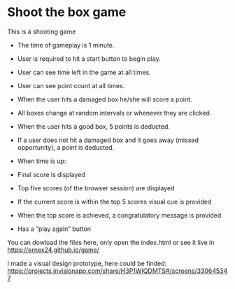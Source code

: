 # Shoot the box game

This is a shooting game

- The time of gameplay is 1 minute.

- User is required to hit a start button to begin play.

- User can see time left in the game at all times.

- User can see point count at all times.

- When the user hits a damaged box he/she will score a point.

- All boxes change at random intervals or whenever they are clicked.

- When the user hits a good box, 5 points is deducted.

- If a user does not hit a damaged box and it goes away (missed opportunity), a point is deducted.

- When time is up:

- Final score is displayed

- Top five scores (of the browser session) are displayed

- If the current score is within the top 5 scores visual cue is provided

- When the top score is achieved, a congratulatory message is provided

- Has a “play again” button

You can dowload the files here, only open the index.html or see it live in https://ernex24.github.io/game/

I made a visual design prototype, here could be finded:
https://projects.invisionapp.com/share/H3P1WIQDMTS#/screens/330645347
